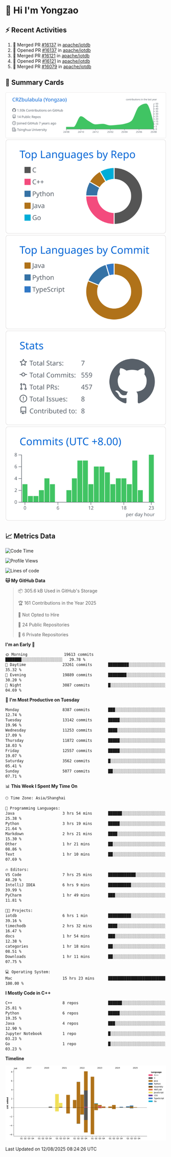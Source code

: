 # 👋 Hi I'm Yongzao

## ⚡ Recent Activities
<!--START_SECTION:activity-->
1. 🎉 Merged PR [#16137](https://github.com/apache/iotdb/pull/16137) in [apache/iotdb](https://github.com/apache/iotdb)
2. 💪 Opened PR [#16137](https://github.com/apache/iotdb/pull/16137) in [apache/iotdb](https://github.com/apache/iotdb)
3. 🎉 Merged PR [#16121](https://github.com/apache/iotdb/pull/16121) in [apache/iotdb](https://github.com/apache/iotdb)
4. 💪 Opened PR [#16121](https://github.com/apache/iotdb/pull/16121) in [apache/iotdb](https://github.com/apache/iotdb)
5. 🎉 Merged PR [#16079](https://github.com/apache/iotdb/pull/16079) in [apache/iotdb](https://github.com/apache/iotdb)
<!--END_SECTION:activity-->

## 🎑 Summary Cards

[![](https://raw.githubusercontent.com/CRZbulabula/CRZbulabula/main/profile-summary-card-output/github/0-profile-details.svg)](https://github.com/vn7n24fzkq/github-profile-summary-cards)
[![](https://raw.githubusercontent.com/CRZbulabula/CRZbulabula/main/profile-summary-card-output/github/1-repos-per-language.svg)](https://github.com/vn7n24fzkq/github-profile-summary-cards) [![](https://raw.githubusercontent.com/CRZbulabula/CRZbulabula/main/profile-summary-card-output/github/2-most-commit-language.svg)](https://github.com/vn7n24fzkq/github-profile-summary-cards)
[![](https://raw.githubusercontent.com/CRZbulabula/CRZbulabula/main/profile-summary-card-output/github/3-stats.svg)](https://github.com/vn7n24fzkq/github-profile-summary-cards) [![](https://raw.githubusercontent.com/CRZbulabula/CRZbulabula/main/profile-summary-card-output/github/4-productive-time.svg)](https://github.com/vn7n24fzkq/github-profile-summary-cards)

## 📈 Metrics Data

<!--START_SECTION:waka-->
![Code Time](http://img.shields.io/badge/Code%20Time-1%2C121%20hrs%209%20mins-blue)

![Profile Views](http://img.shields.io/badge/Profile%20Views-0-blue)

![Lines of code](https://img.shields.io/badge/From%20Hello%20World%20I%27ve%20Written-35.8%20million%20lines%20of%20code-blue)

**🐱 My GitHub Data** 

> 📦 305.6 kB Used in GitHub's Storage 
 > 
> 🏆 161 Contributions in the Year 2025
 > 
> 🚫 Not Opted to Hire
 > 
> 📜 24 Public Repositories 
 > 
> 🔑 6 Private Repositories 
 > 
**I'm an Early 🐤** 

```text
🌞 Morning                19613 commits       ███████░░░░░░░░░░░░░░░░░░   29.78 % 
🌆 Daytime                23261 commits       █████████░░░░░░░░░░░░░░░░   35.32 % 
🌃 Evening                19889 commits       ████████░░░░░░░░░░░░░░░░░   30.20 % 
🌙 Night                  3087 commits        █░░░░░░░░░░░░░░░░░░░░░░░░   04.69 % 
```
📅 **I'm Most Productive on Tuesday** 

```text
Monday                   8387 commits        ███░░░░░░░░░░░░░░░░░░░░░░   12.74 % 
Tuesday                  13142 commits       █████░░░░░░░░░░░░░░░░░░░░   19.96 % 
Wednesday                11253 commits       ████░░░░░░░░░░░░░░░░░░░░░   17.09 % 
Thursday                 11872 commits       █████░░░░░░░░░░░░░░░░░░░░   18.03 % 
Friday                   12557 commits       █████░░░░░░░░░░░░░░░░░░░░   19.07 % 
Saturday                 3562 commits        █░░░░░░░░░░░░░░░░░░░░░░░░   05.41 % 
Sunday                   5077 commits        ██░░░░░░░░░░░░░░░░░░░░░░░   07.71 % 
```


📊 **This Week I Spent My Time On** 

```text
🕑︎ Time Zone: Asia/Shanghai

💬 Programming Languages: 
Java                     3 hrs 54 mins       ██████░░░░░░░░░░░░░░░░░░░   25.38 % 
Python                   3 hrs 19 mins       █████░░░░░░░░░░░░░░░░░░░░   21.64 % 
Markdown                 2 hrs 21 mins       ████░░░░░░░░░░░░░░░░░░░░░   15.30 % 
Other                    1 hr 21 mins        ██░░░░░░░░░░░░░░░░░░░░░░░   08.86 % 
Text                     1 hr 10 mins        ██░░░░░░░░░░░░░░░░░░░░░░░   07.69 % 

🔥 Editors: 
VS Code                  7 hrs 25 mins       ████████████░░░░░░░░░░░░░   48.20 % 
IntelliJ IDEA            6 hrs 9 mins        ██████████░░░░░░░░░░░░░░░   39.99 % 
PyCharm                  1 hr 49 mins        ███░░░░░░░░░░░░░░░░░░░░░░   11.81 % 

🐱‍💻 Projects: 
iotdb                    6 hrs 1 min         ██████████░░░░░░░░░░░░░░░   39.16 % 
timechodb                2 hrs 32 mins       ████░░░░░░░░░░░░░░░░░░░░░   16.47 % 
docs                     1 hr 54 mins        ███░░░░░░░░░░░░░░░░░░░░░░   12.38 % 
categories               1 hr 18 mins        ██░░░░░░░░░░░░░░░░░░░░░░░   08.51 % 
Downloads                1 hr 11 mins        ██░░░░░░░░░░░░░░░░░░░░░░░   07.75 % 

💻 Operating System: 
Mac                      15 hrs 23 mins      █████████████████████████   100.00 % 
```

**I Mostly Code in C++** 

```text
C++                      8 repos             ██████░░░░░░░░░░░░░░░░░░░   25.81 % 
Python                   6 repos             █████░░░░░░░░░░░░░░░░░░░░   19.35 % 
Java                     4 repos             ███░░░░░░░░░░░░░░░░░░░░░░   12.90 % 
Jupyter Notebook         1 repo              █░░░░░░░░░░░░░░░░░░░░░░░░   03.23 % 
Go                       1 repo              █░░░░░░░░░░░░░░░░░░░░░░░░   03.23 % 
```



**Timeline**

![Lines of Code chart](https://raw.githubusercontent.com/CRZbulabula/CRZbulabula/main/assets/bar_graph.png)


 Last Updated on 12/08/2025 08:24:26 UTC
<!--END_SECTION:waka-->

